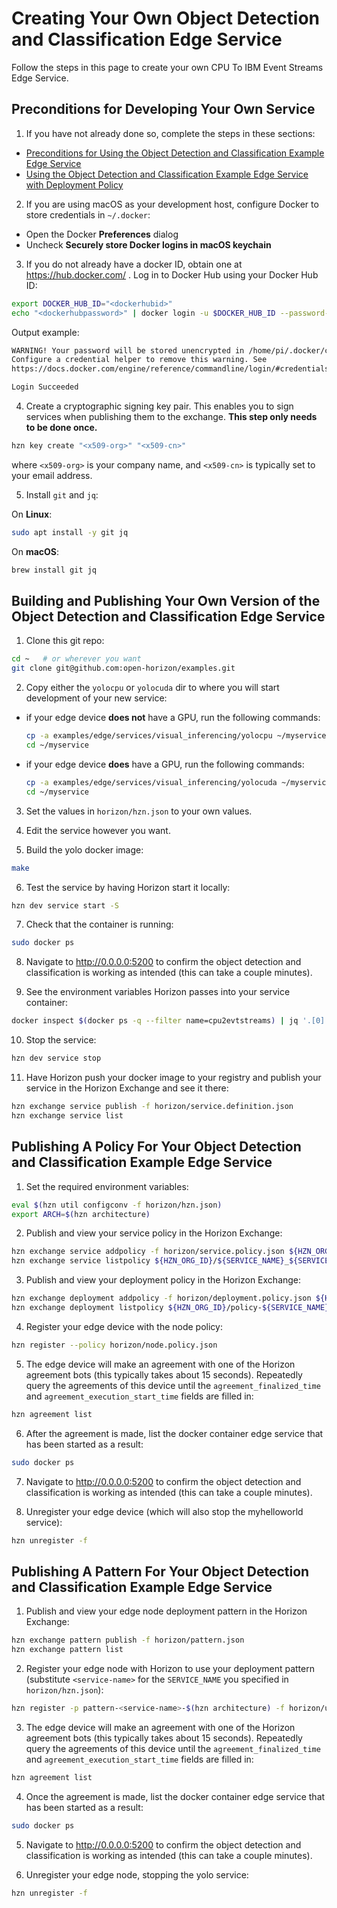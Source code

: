 # Creating Your Own Object Detection and Classification Edge Service

Follow the steps in this page to create your own CPU To IBM Event Streams Edge Service.

## Preconditions for Developing Your Own Service

1. If you have not already done so, complete the steps in these sections:

  - [Preconditions for Using the Object Detection and Classification Example Edge Service](UsingPolicy.md#preconditions)
  - [Using the Object Detection and Classification Example Edge Service with Deployment Policy](UsingPolicy.md#-using-the-object-detection-and-classification-example-edge-service-with-deployment-policy)

2. If you are using macOS as your development host, configure Docker to store credentials in `~/.docker`:

  - Open the Docker **Preferences** dialog
  - Uncheck **Securely store Docker logins in macOS keychain**

3. If you do not already have a docker ID, obtain one at https://hub.docker.com/ . Log in to Docker Hub using your Docker Hub ID:

  ```bash
  export DOCKER_HUB_ID="<dockerhubid>"
  echo "<dockerhubpassword>" | docker login -u $DOCKER_HUB_ID --password-stdin
  ```

  Output example:

  ```bash
  WARNING! Your password will be stored unencrypted in /home/pi/.docker/config.json.
  Configure a credential helper to remove this warning. See
  https://docs.docker.com/engine/reference/commandline/login/#credentials-store

  Login Succeeded
  ```

4. Create a cryptographic signing key pair. This enables you to sign services when publishing them to the exchange. **This step only needs to be done once.**

  ```bash
  hzn key create "<x509-org>" "<x509-cn>"
  ```

  where `<x509-org>` is your company name, and `<x509-cn>` is typically set to your email address.

5. Install `git` and `jq`:

  On **Linux**:

  ```bash
  sudo apt install -y git jq
  ```

  On **macOS**:

  ```bash
  brew install git jq
  ```

## <a id=build-publish-your-yolo> Building and Publishing Your Own Version of the Object Detection and Classification Edge Service


1. Clone this git repo:
  ```bash
  cd ~   # or wherever you want
  git clone git@github.com:open-horizon/examples.git
  ```

2. Copy either the `yolocpu` or `yolocuda` dir to where you will start development of your new service:
- if your edge device **does not** have a GPU, run the following commands:
  ```bash
  cp -a examples/edge/services/visual_inferencing/yolocpu ~/myservice     # or wherever
  cd ~/myservice
  ```
- if your edge device **does** have a GPU, run the following commands:
  ```bash
  cp -a examples/edge/services/visual_inferencing/yolocuda ~/myservice     # or wherever
  cd ~/myservice
  ```

3. Set the values in `horizon/hzn.json` to your own values.

4. Edit the service however you want.

5. Build the yolo docker image:
  ```bash
  make
  ```

6. Test the service by having Horizon start it locally:
  ```bash
  hzn dev service start -S
  ```

7. Check that the container is running:
  ```bash
  sudo docker ps 
  ```

8. Navigate to http://0.0.0.0:5200 to confirm the object detection and classification is working as intended (this can take a couple minutes).

9. See the environment variables Horizon passes into your service container:
  ```bash
  docker inspect $(docker ps -q --filter name=cpu2evtstreams) | jq '.[0].Config.Env'
  ```

10. Stop the service:
  ```bash
  hzn dev service stop
  ```

11. Have Horizon push your docker image to your registry and publish your service in the Horizon Exchange and see it there:
  ```bash
  hzn exchange service publish -f horizon/service.definition.json
  hzn exchange service list
  ```

## Publishing A Policy For Your Object Detection and Classification Example Edge Service

1. Set the required environment variables:
  ```bash
  eval $(hzn util configconv -f horizon/hzn.json)
  export ARCH=$(hzn architecture)
  ```

2. Publish and view your service policy in the Horizon Exchange:
  ```bash
  hzn exchange service addpolicy -f horizon/service.policy.json ${HZN_ORG_ID}/${SERVICE_NAME}_${SERVICE_VERSION}_${ARCH}
  hzn exchange service listpolicy ${HZN_ORG_ID}/${SERVICE_NAME}_${SERVICE_VERSION}_${ARCH}
  ```

3. Publish and view your deployment policy in the Horizon Exchange:
  ```bash
  hzn exchange deployment addpolicy -f horizon/deployment.policy.json ${HZN_ORG_ID}/policy-${SERVICE_NAME}_${SERVICE_VERSION}
  hzn exchange deployment listpolicy ${HZN_ORG_ID}/policy-${SERVICE_NAME}_${SERVICE_VERSION}
  ```

4. Register your edge device with the node policy:
  ```bash
  hzn register --policy horizon/node.policy.json
  ```
  
5. The edge device will make an agreement with one of the Horizon agreement bots (this typically takes about 15 seconds). Repeatedly query the agreements of this device until the `agreement_finalized_time` and `agreement_execution_start_time` fields are filled in:

  ```bash
  hzn agreement list
  ```
  
6. After the agreement is made, list the docker container edge service that has been started as a result:

  ```bash
  sudo docker ps
  ```

7. Navigate to http://0.0.0.0:5200 to confirm the object detection and classification is working as intended (this can take a couple minutes).

8. Unregister your edge device (which will also stop the myhelloworld service):

  ```bash
  hzn unregister -f
  ```
  
## Publishing A Pattern For Your Object Detection and Classification Example Edge Service

1. Publish and view your edge node deployment pattern in the Horizon Exchange:

  ```bash
  hzn exchange pattern publish -f horizon/pattern.json
  hzn exchange pattern list
  ```

2. Register your edge node with Horizon to use your deployment pattern (substitute `<service-name>` for the `SERVICE_NAME` you specified in `horizon/hzn.json`):
  ```bash
  hzn register -p pattern-<service-name>-$(hzn architecture) -f horizon/userinput.json
  ```

3. The edge device will make an agreement with one of the Horizon agreement bots (this typically takes about 15 seconds). Repeatedly query the agreements of this device until the `agreement_finalized_time` and `agreement_execution_start_time` fields are filled in:
  ```bash
  hzn agreement list
  ```

4. Once the agreement is made, list the docker container edge service that has been started as a result:
  ```bash
  sudo docker ps
  ```
5. Navigate to http://0.0.0.0:5200 to confirm the object detection and classification is working as intended (this can take a couple minutes).

6. Unregister your edge node, stopping the yolo service:
```bash
hzn unregister -f
```
